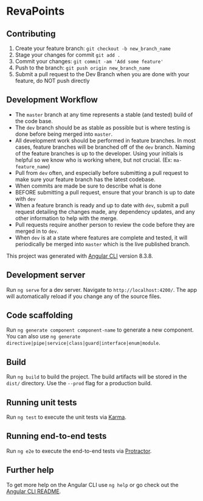 # RevaPoints

## Contributing
1. Create your feature branch: `git checkout -b new_branch_name`
2. Stage your changes for commit `git add .`
3. Commit your changes: `git commit -am 'Add some feature'`
4. Push to the branch: `git push origin new_branch_name`
5. Submit a pull request to the Dev Branch when you are done with your feature, do NOT push directly

## Development Workflow

* The `master` branch at any time represents a stable (and tested) build of the code base.
* The  `dev` branch should be as stable as possible but is where testing is done before being merged into `master`.
* All development work should be performed in feature branches. In most cases, feature branches will be branched off of the `dev` branch. Naming of the feature branches is up to the developer. Using your initials is helpful so we know who is working where, but not crucial. (Ex: `ma-feature_name`)
* Pull from `dev` often, and especially before submitting a pull request to make sure your feature branch has the latest codebase.   
* When commits are made be sure to describe what is done
* BEFORE submitting a pull request, ensure that your branch is up to date with `dev`
* When a feature branch is ready and up to date with `dev`, submit a pull request detailing the changes made, any dependency updates, and any other information to help with the merge.
* Pull requests require another person to review the code before they are merged in to `dev`.
* When `dev` is at a state where features are complete and tested, it will periodically be merged into `master` which is the live published branch.

This project was generated with [Angular CLI](https://github.com/angular/angular-cli) version 8.3.8.

## Development server

Run `ng serve` for a dev server. Navigate to `http://localhost:4200/`. The app will automatically reload if you change any of the source files.

## Code scaffolding

Run `ng generate component component-name` to generate a new component. You can also use `ng generate directive|pipe|service|class|guard|interface|enum|module`.

## Build

Run `ng build` to build the project. The build artifacts will be stored in the `dist/` directory. Use the `--prod` flag for a production build.

## Running unit tests

Run `ng test` to execute the unit tests via [Karma](https://karma-runner.github.io).

## Running end-to-end tests

Run `ng e2e` to execute the end-to-end tests via [Protractor](http://www.protractortest.org/).

## Further help

To get more help on the Angular CLI use `ng help` or go check out the [Angular CLI README](https://github.com/angular/angular-cli/blob/master/README.md).
